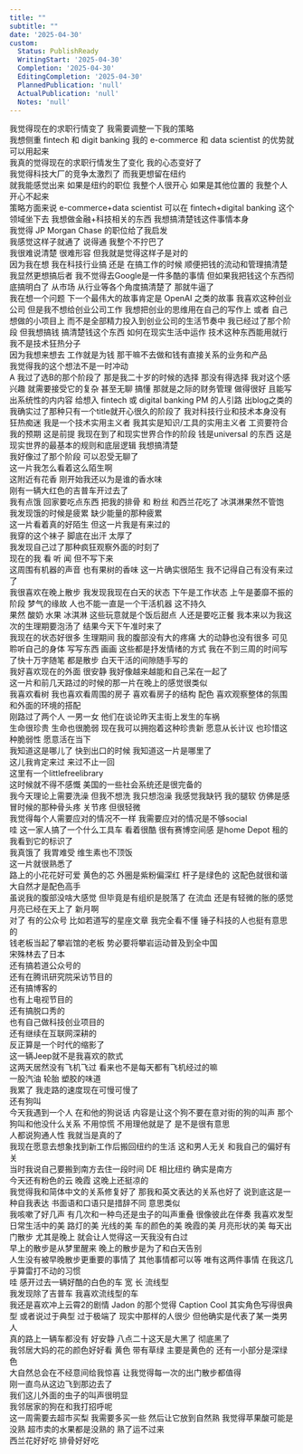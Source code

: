 ```yaml
---    
title: ""    
subtitle: ""    
date: '2025-04-30'    
custom:    
  Status: PublishReady    
  WritingStart: '2025-04-30'    
  Completion: '2025-04-30'    
  EditingCompletion: '2025-04-30'    
  PlannedPublication: 'null'    
  ActualPublication: 'null'    
  Notes: 'null'    
---        
```

我觉得现在的求职行情变了 我需要调整一下我的策略        
我想侧重 fintech 和 digit banking 我的 e-commerce 和 data scientist 的优势就可以用起来        
我真的觉得现在的求职行情发生了变化 我的心态变好了         
我觉得科技大厂的竞争太激烈了 而我更想留在纽约        
就我能感觉出来 如果是纽约的职位 我整个人很开心 如果是其他位置的 我整个人开心不起来        
策略方面来说 e-commerce+data scientist 可以在 fintech+digital banking 这个领域坐下去 我想做金融+科技相关的东西 我想搞清楚钱这件事情本身        
我觉得 JP Morgan Chase 的职位给了我启发        
我感觉这样子就通了 说得通 我整个不拧巴了        
我很难说清楚 很难形容 但我就是觉得这样子是对的        
因为我在想 我在科技行业搞 还是 在搞工作的时候 顺便把钱的流动和管理搞清楚 我显然更想搞后者 我不觉得去Google是一件多酷的事情 但如果我把钱这个东西彻底搞明白了 从市场 从行业等各个角度搞清楚了 那就牛逼了         
我在想一个问题 下一个最伟大的故事肯定是 OpenAI 之类的故事 我喜欢这种创业公司 但是我不想给创业公司工作 我想把创业的思维用在自己的写作上 或者 自己想做的小项目上 而不是全部精力投入到创业公司的生活节奏中 我已经过了那个阶段 但我想搞钱 搞清楚钱这个东西 如何在现实生活中运作 技术这种东西能用就行 我不是技术狂热分子        
因为我想来想去 工作就是为钱 那干嘛不去做和钱有直接关系的业务和产品        
我觉得我的这个想法不是一时冲动        
A 我过了选B的那个阶段了 那是我二十岁的时候的选择 那没有得选择 我对这个感兴趣 就需要接受它的复杂 甚至无聊 搞懂 那就是之际的财务管理 做得很好 且能写出系统性的内内容 给想入 fintech 或 digital banking PM 的人引路 出blog之类的 我确实过了那种只有一个title就开心很久的阶段了 我对科技行业和技术本身没有狂热痴迷 我是一个技术实用主义者 我其实是知识/工具的实用主义者 工资要符合我的预期 这是前提 我现在到了和现实世界合作的阶段 钱是universal 的东西 这是现实世界的最基本的规则和底层逻辑 我想搞清楚        
我好像过了那个阶段 可以忍受无聊了        
这一片我怎么看着这么陌生啊        
这附近有花香 刚开始我还以为是谁的香水味        
刚有一辆大红色的吉普车开过去了        
我有点饿 回家要吃点东西 把我的排骨 和 粉丝 和西兰花吃了 冰淇淋果然不管饱        
我发现饿的时候是疲累 缺少能量的那种疲累        
这一片看着真的好陌生 但这一片我是有来过的        
我穿的这个袜子 脚底在出汗 太厚了        
我发现自己过了那种疯狂观察外面的时刻了        
现在的我 看 听 闻 但不写下来        
这周围有机器的声音 也有果树的香味 这一片确实很陌生 我不记得自己有没有来过了        
我很喜欢在晚上散步 我发现我现在白天的状态 下午是工作状态 上午是萎靡不振的阶段 梦气的缘故 人也不能一直是一个干活机器 这不持久         
果然 酸奶 水果 冰淇淋 这些玩意就是个饭后甜点 人还是要吃正餐 我本来以为我这次的生理期要泡汤了 结果今天下午准时来了         
我现在的状态好很多 生理期间 我的腹部没有大的疼痛 大的动静也没有很多 可见聆听自己的身体 写写东西 画画 这些都是抒发情绪的方式 我在不到三周的时间写了快十万字随笔 都是散步 白天干活的间隙随手写的        
我好喜欢现在的外面 很安静 我好像越来越能和自己呆在一起了        
这一片和前几天路过的时候的那一片在晚上的感觉很类似        
我喜欢看树 我也喜欢看周围的房子 喜欢看房子的结构 配色 喜欢观察整体的氛围 和外面的环境的搭配        
刚路过了两个人 一男一女 他们在谈论昨天主街上发生的车祸        
生命很珍贵 生命也很脆弱 现在我可以拥抱着这种珍贵新 愿意从长计议 也珍惜这种脆弱性 愿意活在当下        
我知道这是哪儿了 快到出口的时候 我知道这一片是哪里了         
这儿我肯定来过 来过不止一回        
这里有一个littlefreelibrary        
这时候就不得不感慨 美国的一些社会系统还是很完备的        
我今天理论上需要洗澡 但我不想洗 我只想泡澡 我感觉我缺钙 我的腿软 仿佛是感冒时候的那种骨头疼 关节疼 但很轻微        
我觉得每个人需要应对的情况不一样 我需要应对的情况是不够social         
哇 这一家人搞了一个什么工具车 看着很酷 很有赛博空间感 是home Depot 租的 我看到它的标识了        
我真饿了 我胃难受 维生素也不顶饭        
这一片就很熟悉了        
路上的小花花好可爱 黄色的芯 外圈是紫粉偏深红 杆子是绿色的 这配色就很和谐 大自然才是配色高手        
虽说我的腹部没啥大感觉 但毕竟是有组织是脱落了 在流血 还是有轻微的胀的感觉        
月亮已经在天上了 新月啊         
对了 有的公众号 比如若道写的星座文章 我完全看不懂 锤子科技的人也挺有意思的      
钱老板当起了攀岩馆的老板 势必要将攀岩运动普及到全中国      
宋殊林去了日本      
还有搞若道公众号的      
还有在腾讯研究院采访节目的      
还有搞博客的      
也有上电视节目的      
还有搞脱口秀的      
也有自己做科技创业项目的      
还有继续在互联网深耕的      
反正算是一个时代的缩影了        
这一辆Jeep就不是我喜欢的款式        
这两天居然没有飞机飞过 看来也不是每天都有飞机经过的嘛        
一股汽油 轮胎 塑胶的味道         
我累了 我走路的速度现在可慢可慢了        
还有狗叫         
今天我遇到一个人 在和他的狗说话 内容是让这个狗不要在意对街的狗的叫声 那个狗叫和他没什么关系 不用惊慌 不用理他就是了 是不是很有意思        
人都说狗通人性 我就当是真的了        
我现在愿意去想象找到新工作后搬回纽约的生活 这和男人无关 和我自己的偏好有关         
当时我说自己要搬到南方去住一段时间 DE 相比纽约 确实是南方        
今天还有粉色的云 晚霞 这晚上还挺凉的        
我觉得我和简体中文的关系修复好了 那我和英文表达的关系也好了 说到底这是一种自我表达 书面语和口语只是措辞不同 意思类似        
我咳嗽了好几声 有几次和一种鸟还是虫子的叫声重叠 很像彼此在伴奏 我喜欢发型日常生活中的美 路灯的美 光线的美 车的颜色的美 晚霞的美 月亮形状的美 每天出门散步 尤其是晚上 就会让人觉得这一天我没有白过         
早上的散步是从梦里醒来 晚上的散步是为了和白天告别         
人生没有被早晚散步更重要的事情了 其他事情都可以等 唯有这两件事情 在我这几乎算雷打不动的习惯        
哇 感开过去一辆好酷的白色的车 宽 长 流线型        
我发现除了吉普车 我喜欢流线型的车        
我还是喜欢冲上云霄2的剧情  Jadon 的那个觉得 Caption Cool 其实角色写得很典型 或者说过于典型 过于极端了 现实中那样的人很少 但他确实是代表了某一类男人        
真的路上一辆车都没有 好安静 八点二十这天是大黑了 彻底黑了        
我邻居大妈的花的颜色好好看 黄色 带有草绿 主要是黄色的 还有一小部分是深绿色        
大自然总会在不经意间给我惊喜 让我觉得每一次的出门散步都值得        
刚一直鸟从这边飞到那边去了         
我们这儿外面的虫子的叫声很明显        
我邻居家的狗在和我打招呼呢         
这一周需要去超市买梨 我需要多买一些 然后让它放到自然熟 我觉得苹果酸可能是没熟 超市卖的水果都是没熟的 熟了运不过来         
西兰花好好吃 排骨好好吃         
    